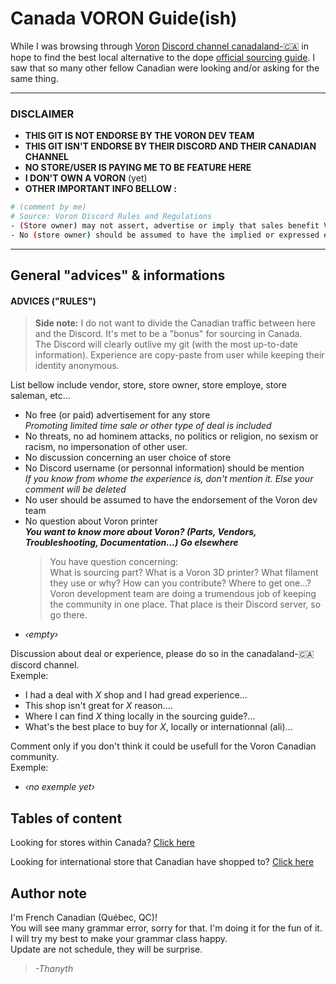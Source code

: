 # **Canada VORON Guide(ish)**

While I was browsing through [Voron](https://vorondesign.com/) [Discord channel canadaland-:canada:](https://discord.gg/voron) in hope to find the best local alternative to the dope [official sourcing guide](https://vorondesign.com/sourcing_guide). I saw that so many other fellow Canadian were looking and/or asking for the same thing.  
  
___
### **DISCLAIMER** 

* **THIS GIT IS NOT ENDORSE BY THE VORON DEV TEAM**  
* **THIS GIT ISN'T ENDORSE BY THEIR DISCORD AND THEIR CANADIAN CHANNEL**  
* **NO STORE/USER IS PAYING ME TO BE FEATURE HERE**  
* **I DON'T OWN A VORON** (yet)  
* **OTHER IMPORTANT INFO BELLOW :**
``` bash
# (comment by me)
# Source: Voron Discord Rules and Regulations
- (Store owner) may not assert, advertise or imply that sales benefit Voron development, consumers should assume that all sales support the vendor alone.
- No (store owner) should be assumed to have the implied or expressed endorsement of the development team purely by virtue of (being mention on this git)
```
---  
  
## General "advices" & informations

#### **ADVICES ("RULES")**  
> **Side note:** I do not want to divide the Canadian traffic between here and the Discord. It's met to be a "bonus" for sourcing in Canada.  
> The Discord will clearly outlive my git (with the most up-to-date information). Experience are copy-paste from user while keeping their identity anonymous.  
> 
  
List bellow include vendor, store, store owner, store employe, store saleman, etc... 
* No free (or paid) advertisement for any store  
  *Promoting limited time sale or other type of deal is included*   
* No threats, no ad hominem attacks, no politics or religion, no sexism or racism, no impersonation of other user.
  <!--- Inspire by the discord rule and regulation --->  
* No discussion concerning an user choice of store  
* No Discord username (or personnal information) should be mention  
  *If you know from whome the experience is, don't mention it. Else your comment will be deleted*
* No user should be assumed to have the endorsement of the Voron dev team   
* No question about Voron printer  
  ***You want to know more about Voron? (Parts, Vendors, Troubleshooting, Documentation...) Go elsewhere***   
  > You have question concerning:  
  > What is sourcing part? What is a Voron 3D printer? What filament they use or why? How can you contribute? Where to get one...? Voron development team are doing a trumendous job of keeping the community in one place. That place is their Discord server, so go there.
* *‹empty›*

Discussion about deal or experience, please do so in the canadaland-:canada: discord channel.  
Exemple:  
  * I had a deal with *X* shop and I had gread experience...  
  * This shop isn't great for *X* reason....  
  * Where I can find *X* thing locally in the sourcing guide?...  
  * What's the best place to buy for *X*, locally or internationnal (ali)...
  
Comment only if you don't think it could be usefull for the Voron Canadian community.  
Exemple:  
  * *‹no exemple yet›*


## Tables of content 

Looking for stores within Canada? [Click here](canada/Readme.md)  

Looking for international store that Canadian have shopped to? [Click here](international/Readme.md)

<!--- Other section? --->

## Author note

I'm French Canadian (Québec, QC)!  
You will see many grammar error, sorry for that. I'm doing it for the fun of it. I will try my best to make your grammar class happy.  
Update are not schedule, they will be surprise.  
> *-Thanyth* 
